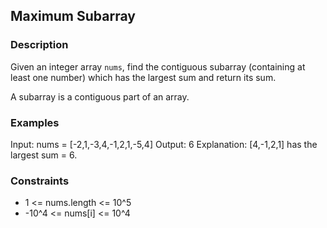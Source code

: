 ## Maximum Subarray

### Description
Given an integer array `nums`, find the contiguous subarray (containing at least one number) which has the largest sum and return its sum.

A subarray is a contiguous part of an array.

### Examples
Input: nums = [-2,1,-3,4,-1,2,1,-5,4]
Output: 6
Explanation: [4,-1,2,1] has the largest sum = 6.


### Constraints
- 1 <= nums.length <= 10^5
- -10^4 <= nums[i] <= 10^4



